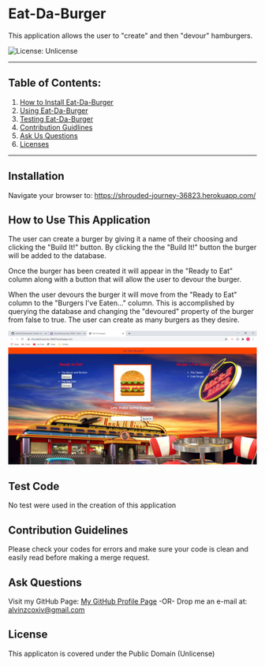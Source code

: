 # Eat-Da-Burger

  This application allows the user to "create" and then "devour" hamburgers.

  ![License: Unlicense](https://img.shields.io/badge/license-Unlicense-blue.svg)

  ***

  ## Table of Contents:

  1. [How to Install Eat-Da-Burger](#Installation)
  2. [Using Eat-Da-Burger](#How%20To%20Use%20This%20Application)
  3. [Testing Eat-Da-Burger](#Test%20Code)
  4. [Contribution Guidlines](#Contribution%20Guidelines)
  5. [Ask Us Questions](#Ask%20Questions)
  6. [Licenses](#License)

  ***

  ## Installation

  Navigate your browser to: <https://shrouded-journey-36823.herokuapp.com/>

  ## How to Use This Application

  The user can create a burger by giving it a name of their choosing and clicking the "Build It!" button. By clicking the the "Build It!" button the burger will be added to the database.
  
  Once the burger has been created it will appear in the "Ready to Eat" column along with a button that will allow the user to devour the burger.
  
  When the user devours the burger it will move from the "Ready to Eat" column to the "Burgers I've Eaten..." column. This is accomplished by querying the database and changing the "devoured" property of the burger from false to true.  The user can create as many burgers as they desire.

  ![Eat-da-Burger](./public/assets/images/Eat-Da-Burger!.png)

  ## Test Code

  No test were used in the creation of this application

  ## Contribution Guidelines

  Please check your codes for errors and make sure your code is clean and easily read before making a merge request.

  ## Ask Questions

  Visit my GitHub Page: [My GitHub Profile Page](https://github.com/AlvinZC4)
 -OR-
 Drop me an e-mail at: alvinzcoxiv@gmail.com

  ## License

  This applicaton is covered under the Public Domain (Unlicense)

